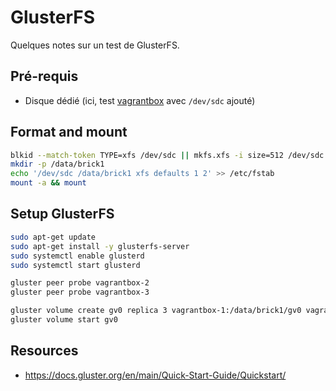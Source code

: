 # GlusterFS

Quelques notes sur un test de GlusterFS.

## Pré-requis

* Disque dédié (ici, test [vagrantbox](https://github.com/mborne/vagrantbox) avec `/dev/sdc` ajouté)

## Format and mount

```bash
blkid --match-token TYPE=xfs /dev/sdc || mkfs.xfs -i size=512 /dev/sdc
mkdir -p /data/brick1
echo '/dev/sdc /data/brick1 xfs defaults 1 2' >> /etc/fstab
mount -a && mount
```

## Setup GlusterFS

```bash
sudo apt-get update
sudo apt-get install -y glusterfs-server
sudo systemctl enable glusterd
sudo systemctl start glusterd
```

```bash
gluster peer probe vagrantbox-2
gluster peer probe vagrantbox-3
```

```bash
gluster volume create gv0 replica 3 vagrantbox-1:/data/brick1/gv0 vagrantbox-2:/data/brick1/gv0 vagrantbox-3:/data/brick1/gv0
gluster volume start gv0
```

## Resources

* https://docs.gluster.org/en/main/Quick-Start-Guide/Quickstart/
